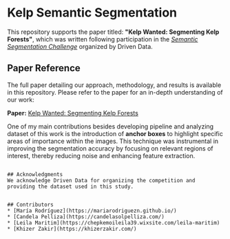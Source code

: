 # Kelp Semantic Segmentation

This repository supports the paper titled: **"Kelp Wanted: Segmenting Kelp Forests"**, which was written following participation in the [*Semantic Segmentation Challenge*](https://www.drivendata.org/competitions/255/kelp-forest-segmentation/page/791/) organized by Driven Data.

## Paper Reference
The full paper detailing our approach, methodology, and results is available in this repository. Please refer to the paper for an in-depth understanding of our work:

**Paper:** [Kelp Wanted: Segmenting Kelp Forests](./path_to_paper.pdf)  

One of my main contributions besides developing pipeline and analyzing dataset of this work is the introduction of **anchor boxes** to highlight specific areas of importance within the images. This technique was instrumental in improving the segmentation accuracy by focusing on relevant regions of interest, thereby reducing noise and enhancing feature extraction.

```

## Acknowledgments
We acknowledge Driven Data for organizing the competition and providing the dataset used in this study.


## Contributors
* [María Rodríguez](https://mariarodriguezn.github.io/)
* [Candela Pelliza](https://candelasolpelliza.com/)
* [Leila Maritim](https://chepkemoileila39.wixsite.com/leila-maritim)
* [Khizer Zakir](https://khizerzakir.com/)
